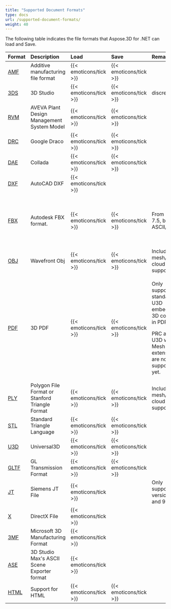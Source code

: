 ```yaml
---
title: "Supported Document Formats"
type: docs
url: /supported-document-formats/
weight: 40
---
```


The following table indicates the file formats that Aspose.3D for .NET can load and Save.

|**Format**|**Description**|**Load**|**Save**|**Remarks**|**File Format in Code**|
| :- | :- | :- | :- | :- | :- |
|[AMF](https://wiki.fileformat.com/3d/amf/)|Additive manufacturing file format|{{< emoticons/tick >}}|{{< emoticons/tick >}}| |amf|
|[3DS](https://wiki.fileformat.com/3d/3ds/)|3D Studio|{{< emoticons/tick >}}|{{< emoticons/tick >}}|discreet3ds|discreet3ds|
|[RVM](https://wiki.fileformat.com/3d/rvm/)|AVEVA Plant Design Management System Model|{{< emoticons/tick >}}|{{< emoticons/tick >}}| |rvmbinary,rvmtext|
|[DRC](https://wiki.fileformat.com/3d/drc/)|Google Draco|{{< emoticons/tick >}}|{{< emoticons/tick >}}| |draco|
|[DAE](https://wiki.fileformat.com/3d/dae/)|Collada|{{< emoticons/tick >}}|{{< emoticons/tick >}}| |collada|
|[DXF](https://wiki.fileformat.com/cad/dxf/)|AutoCAD DXF|{{< emoticons/tick >}}| | |dxf|
|[FBX](https://wiki.fileformat.com/3d/fbx/)|Autodesk FBX format.|{{< emoticons/tick >}}|{{< emoticons/tick >}}|From 7.2 to 7.5, both ASCII/Binary.|fbx7200ascii, fbx7200binary, fbx7300ascii, fbx7300binary, fbx7400ascii, fbx7400binary, fbx7500ascii, fbx7500binary|
|[OBJ](https://wiki.fileformat.com/3d/obj/)|Wavefront Obj|{{< emoticons/tick >}}|{{< emoticons/tick >}}|Including mesh/point cloud support.|wavefrontobj|
|[PDF](https://wiki.fileformat.com/view/pdf/)|3D PDF|{{< emoticons/tick >}}|{{< emoticons/tick >}}|<p>Only supports standard U3D embedded 3D content in PDF.</p><p>PRC and U3D with RH Mesh extension are not supported yet.</p>|pdf|
|[PLY](https://wiki.fileformat.com/3d/ply/)|Polygon File Format or Stanford Triangle Format|{{< emoticons/tick >}}|{{< emoticons/tick >}}|Including mesh/point cloud support.|ply|
|[STL](https://wiki.fileformat.com/cad/stl/)|Standard Triangle Language|{{< emoticons/tick >}}|{{< emoticons/tick >}}| |stlascii,stlbinary|
|[U3D](https://wiki.fileformat.com/3d/u3d/)|Universal3D|{{< emoticons/tick >}}|{{< emoticons/tick >}}| |universal3d|
|[GLTF](https://wiki.fileformat.com/3d/gltf/)|GL Transmission Format|{{< emoticons/tick >}}|{{< emoticons/tick >}}| |gltf, gltf2, gltf_binary, gltf2_binary|
|[JT](https://wiki.fileformat.com/3d/jt/)|Siemens JT File|{{< emoticons/tick >}}| |Only supports version 8 and 9.|siemensjt8,siemensjt9|
|[X](https://wiki.fileformat.com/3d/x/)|DirectX File|{{< emoticons/tick >}}| | |xbinary, xtext|
|[3MF](https://wiki.fileformat.com/3d/3mf/)|Microsoft 3D Manufacturing Format|{{< emoticons/tick >}}| | | microsoft3mf|
|[ASE](https://wiki.fileformat.com/3d/ase/)|3D Studio Max's ASCII Scene Exporter format|{{< emoticons/tick >}}| | |
|[HTML](https://wiki.fileformat.com/web/html/)|Support for HTML|{{< emoticons/tick >}}|{{< emoticons/tick >}}| | | |

